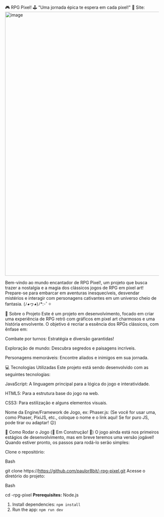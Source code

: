 🎮 RPG Pixel! 🕹️
"Uma jornada épica te espera em cada pixel!" 💖
Site:
<img width="1911" height="865" alt="image" src="https://github.com/user-attachments/assets/76e96838-f88d-43f8-b860-9c221a3e9b70" />


Bem-vindo ao mundo encantador de RPG Pixel!, um projeto que busca trazer a nostalgia e a magia dos clássicos jogos de RPG em pixel art! Prepare-se para embarcar em aventuras inesquecíveis, desvendar mistérios e interagir com personagens cativantes em um universo cheio de fantasia. (ﾉ◕ヮ◕)ﾉ*:･ﾟ✧

🌟 Sobre o Projeto
Este é um projeto em desenvolvimento, focado em criar uma experiência de RPG retrô com gráficos em pixel art charmosos e uma história envolvente. O objetivo é recriar a essência dos RPGs clássicos, com ênfase em:

Combate por turnos: Estratégia e diversão garantidas!

Exploração de mundo: Descubra segredos e paisagens incríveis.

Personagens memoráveis: Encontre aliados e inimigos em sua jornada.

💻 Tecnologias Utilizadas
Este projeto está sendo desenvolvido com as seguintes tecnologias:

JavaScript: A linguagem principal para a lógica do jogo e interatividade.

HTML5: Para a estrutura base do jogo na web.

CSS3: Para estilização e alguns elementos visuais.

Nome da Engine/Framework de Jogo, ex: Phaser.js: (Se você for usar uma, como Phaser, PixiJS, etc., coloque o nome e o link aqui! Se for puro JS, pode tirar ou adaptar! 😉)

🚀 Como Rodar o Jogo (🚧 Em Construção! 🚧)
O jogo ainda está nos primeiros estágios de desenvolvimento, mas em breve teremos uma versão jogável! Quando estiver pronto, os passos para rodá-lo serão simples:

Clone o repositório:

Bash

git clone https://https://github.com/paulor8bit/-rpg-pixel.git
Acesse o diretório do projeto:

Bash

cd -rpg-pixel
**Prerequisites:**  Node.js
1. Install dependencies:
   `npm install`
3. Run the app:
   `npm run dev`
